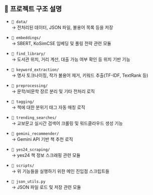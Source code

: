 ## 📁 프로젝트 구조 설명

- `📁 data/`  
  → 전처리된 데이터, JSON 파일, 불용어 목록 등을 저장

- `📁 embeddings/`  
  → SBERT, KoSimCSE 임베딩 및 풀링 전략 관련 모듈

- `📁 find_library/`  
  → 도서관 위치, 거리 계산, 대출 가능 여부 확인 등 위치 기반 기능

- `📁 keyword_extraction/`  
  → 명사 토크나이징, 작가 불용어 제거, 키워드 추출(TF-IDF, TextRank 등)

- `📁 preprocessing/`  
  → 문학/비문학 장르 분리 및 기타 전처리 로직

- `📁 tagging/`  
  → 책에 대한 분위기 태그 자동 매칭 로직

- `📁 trending_searches/`  
  → 교보문고 실시간 검색어 크롤링 및 워드클라우드 생성 기능

- `📁 gemini_recommender/`  
  → Gemini API 기반 책 추천 로직

- `📁 yes24_scraping/`  
  → yes24 책 정보 스크래핑 관련 모듈

- `📁 scripts/`  
  → 위 기능들을 실행하기 위한 메인 진입점 스크립트들

- `📄 json_utils.py`  
  → JSON 파일 로드 및 저장 관련 모듈
